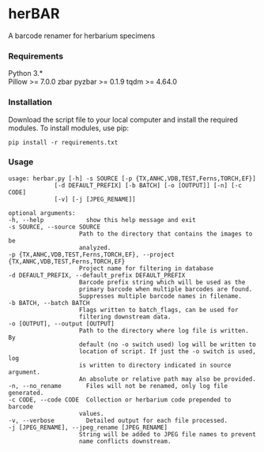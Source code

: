 # herBAR
A barcode renamer for herbarium specimens

### Requirements

Python 3.*  
Pillow >= 7.0.0
zbar
pyzbar >= 0.1.9
tqdm >= 4.64.0

### Installation

Download the script file to your local computer and install the required modules.
To install modules, use pip:

	pip install -r requirements.txt

### Usage

	usage: herbar.py [-h] -s SOURCE [-p {TX,ANHC,VDB,TEST,Ferns,TORCH,EF}]
                 [-d DEFAULT_PREFIX] [-b BATCH] [-o [OUTPUT]] [-n] [-c CODE]
                 [-v] [-j [JPEG_RENAME]]

	optional arguments:
	-h, --help            show this help message and exit
	-s SOURCE, --source SOURCE
                        Path to the directory that contains the images to be
                        analyzed.
	-p {TX,ANHC,VDB,TEST,Ferns,TORCH,EF}, --project {TX,ANHC,VDB,TEST,Ferns,TORCH,EF}
                        Project name for filtering in database
	-d DEFAULT_PREFIX, --default_prefix DEFAULT_PREFIX
                        Barcode prefix string which will be used as the
                        primary barcode when multiple barcodes are found.
                        Suppresses multiple barcode names in filename.
	-b BATCH, --batch BATCH
                        Flags written to batch_flags, can be used for
                        filtering downstream data.
	-o [OUTPUT], --output [OUTPUT]
                        Path to the directory where log file is written. By
                        default (no -o switch used) log will be written to
                        location of script. If just the -o switch is used, log
                        is written to directory indicated in source argument.
                        An absolute or relative path may also be provided.
	-n, --no_rename       Files will not be renamed, only log file generated.
	-c CODE, --code CODE  Collection or herbarium code prepended to barcode
                        values.
	-v, --verbose         Detailed output for each file processed.
	-j [JPEG_RENAME], --jpeg_rename [JPEG_RENAME]
                        String will be added to JPEG file names to prevent
                        name conflicts downstream.
